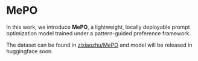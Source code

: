 # MePO
In this work, we introduce **MePO**, a lightweight, locally deployable prompt optimization model trained under a pattern-guided preference framework. 

The dataset can be found in [zixiaozhu/MePO](https://huggingface.co/datasets/zixiaozhu/MePO/tree/main) and model will be released in huggingface soon.

